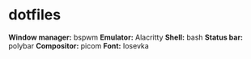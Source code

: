 # dotfiles
**Window manager:** bspwm
**Emulator:** Alacritty
**Shell:** bash
**Status bar:** polybar
**Compositor:** picom
**Font:** Iosevka
